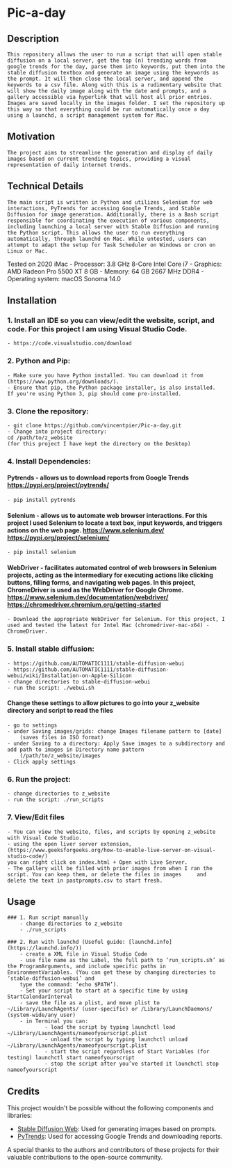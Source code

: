 # Pic-a-day


## Description

	This repository allows the user to run a script that will open stable diffusion on a local server, get the top (n) trending words from google trends for the day, parse them into keywords, put them into the stable diffusion textbox and generate an image using the keywords as the prompt. It will then close the local server, and append the keywords to a csv file. Along with this is a rudimentary website that will show the daily image along with the date and prompts, and a gallery accessible via hyperlink that will host all prior entries. Images are saved locally in the images folder. I set the repository up this way so that everything could be run automatically once a day using a launchd, a script management system for Mac.

## Motivation

	The project aims to streamline the generation and display of daily images based on current trending topics, providing a visual representation of daily internet trends.

## Technical Details

	The main script is written in Python and utilizes Selenium for web interactions, PyTrends for accessing Google Trends, and Stable Diffusion for image generation. Additionally, there is a Bash script responsible for coordinating the execution of various components, including launching a local server with Stable Diffusion and running the Python script. This allows the user to run everything automatically, through launchd on Mac. While untested, users can attempt to adapt the setup for Task Scheduler on Windows or cron on Linux or Mac.

Tested on 2020 iMac 
	- Processor: 3.8 GHz 8-Core Intel Core i7 
	- Graphics: AMD Radeon Pro 5500 XT 8 GB
	- Memory: 64 GB 2667 MHz DDR4
	- Operating system: macOS Sonoma 14.0



## Installation

### 1. Install an IDE so you can view/edit the website, script, and code. For this project I am using Visual Studio Code.
	- https://code.visualstudio.com/download
	

### 2. Python and Pip: 
	- Make sure you have Python installed. You can download it from (https://www.python.org/downloads/).
	- Ensure that pip, the Python package installer, is also installed.
	If you're using Python 3, pip should come pre-installed.
	
### 3. Clone the repository: 
	- git clone https://github.com/vincentpier/Pic-a-day.git
	- Change into project directory: 
	cd /path/to/z_website
	(for this project I have kept the directory on the Desktop)

### 4. Install Dependencies:

#### Pytrends - allows us to download reports from Google Trends https://pypi.org/project/pytrends/
	- pip install pytrends 

#### Selenium - allows us to automate web browser interactions. For this project I used Selenium to locate a text box, input keywords, and triggers actions on the web page. https://www.selenium.dev/    https://pypi.org/project/selenium/
	- pip install selenium

#### WebDriver - facilitates automated control of web browsers in Selenium projects, acting as the intermediary for executing actions like clicking buttons, filling forms, and navigating web pages. In this project, ChromeDriver is used as the WebDriver for Google Chrome. https://www.selenium.dev/documentation/webdriver/      https://chromedriver.chromium.org/getting-started

	- Download the appropriate WebDriver for Selenium. For this project, I used and tested the latest for Intel Mac (chromedriver-mac-x64) - ChromeDriver.

### 5. Install stable diffusion:
	- https://github.com/AUTOMATIC1111/stable-diffusion-webui
	- https://github.com/AUTOMATIC1111/stable-diffusion-webui/wiki/Installation-on-Apple-Silicon
	- change directories to stable-diffusion-webui
	- run the script: ./webui.sh
  
  #### Change these settings to allow pictures to go into your z_website directory and script to read the files
	- go to settings 
	- under Saving images/grids: change Images filename pattern to [date]
		(saves files in ISO format)
	- under Saving to a directory: Apply Save images to a subdirectory and add path to images in Directory name pattern
		(/path/to/z_website/images
	- Click apply settings
	

### 6. Run the project: 
	- change directories to z_website
	- run the script: ./run_scripts

### 7. View/Edit files
	- You can view the website, files, and scripts by opening z_website with Visual Code Studio. 
	- using the open liver server extension, (https://www.geeksforgeeks.org/how-to-enable-live-server-on-visual-studio-code/)
	you can right click on index.html + Open with Live Server.
	- The gallery will be filled with prior images from when I ran the script. You can keep them, or delete the files in images 	and delete the text in pastprompts.csv to start fresh.

## Usage
	### 1. Run script manually
		- change directories to z_website
		- ./run_scripts

	### 2. Run with launchd (Useful guide: [launchd.info](https://launchd.info/))
		- create a XML file in Visual Studio Code
		- use file name as the Label, the full path to ‘run_scripts.sh’ as the ProgramArguments, and include specific paths in 		EnvironmentVariables. (You can get these by changing directories to ‘stable-diffusion-webui’ and 
		type the command: ‘echo $PATH’).
		- Set your script to start at a specific time by using StartCalendarInterval
		- save the file as a plist, and move plist to ~/Library/LaunchAgents/ (user-specific) or /Library/LaunchDaemons/ 		(system-wide/any user)
		- in Terminal you can:
		 		- load the script by typing launchctl load ~/Library/LaunchAgents/nameofyourscript.plist
				- unload the script by typing launchctl unload ~/Library/LaunchAgents/nameofyourscript.plist
				- start the script regardless of Start Variables (for testing) launchctl start nameofyourscript
				- stop the script after you’ve started it launchctl stop nameofyourscript
				
		
## Credits

This project wouldn't be possible without the following components and libraries:

- [Stable Diffusion Web](https://github.com/AUTOMATIC1111/stable-diffusion-webui): Used for generating images based on prompts.
- [PyTrends](https://pypi.org/project/pytrends/): Used for accessing Google Trends and downloading reports.

A special thanks to the authors and contributors of these projects for their valuable contributions to the open-source community.


